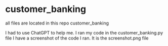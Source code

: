 # customer_banking
all files are located in this repo
customer_banking

I had to use ChatGPT to help me.
I ran my code in the customer_banking.py file
I have a screenshot of the code I ran. It is the screenshot.png file